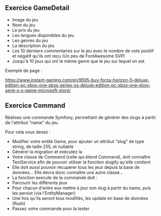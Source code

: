 
## Exercice GameDetail

- Image du jeu
- Nom du jeu
- Le prix du jeu
- Les langues disponibles du jeu
- Les genres du jeu
- La description du jeu
- Les 10 derniers commentaires sur le jeu avec le nombre de vote positif et négatif qu'ils ont reçu
  (Un peu de FontAwesome SVP)
- Jusqu'à 10 jeux qui ont le même genre que le jeu sur lequel on est

Exemple de page :

https://www.instant-gaming.com/en/9595-buy-forza-horizon-5-deluxe-edition-pc-xbox-one-xbox-series-xs-deluxe-edition-pc-xbox-one-xbox-serie-x-s-game-microsoft-store/

## Exercice Command

Réalisez une commande Symfony, permettant de générer des slugs à partir de l'attribut "name" du jeu.

Pour cela vous devez :
- Modifier votre entité Game, pour ajouter un attribut "slug" de type string, de taille 255, et nullable
- Générer la migration et exécutez la
- Votre classe de Command (celle qui étend Command), doit connaître TextService afin de pouvoir utiliser la fonction slugify qu'elle contient
- Elle doit aussi pouvoir récupérer tous les jeux depuis la base de données... Elle devra donc connaître une autre classe...
- La fonction execute de la commande doit :
- Parcourir les différents jeux
- Pour chacun d'entre eux mettre à jour son slug à partir du name, puis les persist (via l'EntityManager)
- Une fois qu'ils seront tous modifiés, les update en base de données (flush)
- Passez votre commande pour la tester
